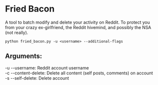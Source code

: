 Fried Bacon
===========

A tool to batch modify and delete your activity on Reddit. To protect you from your crazy ex-girlfriend, the Reddit hivemind, and possibly the NSA (not really).

`python fried_bacon.py -u <username> --additional-flags`

Arguments:
----------
-u --username: Reddit account username  
-c --content-delete: Delete all content (self posts, comments) on account  
-s --self-delete: Delete account  
